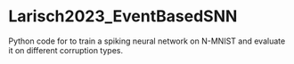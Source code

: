 # Larisch2023_EventBasedSNN
Python code for to train a spiking neural network on N-MNIST and evaluate it on different corruption types.

